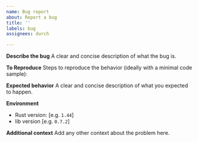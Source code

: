 ```yaml
---
name: Bug report
about: Report a bug
title: ''
labels: bug
assignees: durch

---
```


**Describe the bug**
A clear and concise description of what the bug is.

**To Reproduce**
Steps to reproduce the behavior (ideally with a minimal code sample):

**Expected behavior**
A clear and concise description of what you expected to happen.

**Environment**
 - Rust version: [e.g. `1.44`]
 - lib version [e.g. `0.7.2`]

**Additional context**
Add any other context about the problem here.
